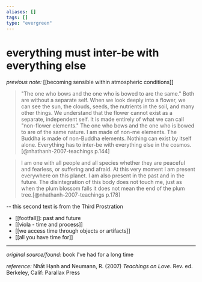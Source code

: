 ```yaml
---
aliases: []
tags: []
type: "evergreen"
---
```


# everything must inter-be with everything else

_previous note:_ [[becoming sensible within atmospheric conditions]]

> "The one who bows and the one who is bowed to are the same." Both are without a separate self. When we look deeply into a flower, we can see the sun, the clouds, seeds, the nutrients in the soil, and many other things. We understand that the flower cannot exist as a separate, independent self. It is made entirely of what we can call "non-flower elements." The one who bows and the one who is bowed to are of the same nature. I am made of non-me elements. The Buddha is made of non-Buddha elements. Nothing can exist by itself alone. Everything has to inter-be with everything else in the cosmos.[@nhathanh-2007-teachings p.144]

> I am one with all people and all species whether they are peaceful and fearless, or suffering and afraid. At this very moment I am present everywhere on this planet. I am also present in the past and in the future. The disintegration of this body does not touch me, just as when the plum blossom falls it does not mean the end of the plum tree.[@nhathanh-2007-teachings p.178] 

-- this second text is from the Third Prostration
- [[footfall]]: past and future
- [[viola - time and process]]
- [[we access time through objects or artifacts]]
- [[all you have time for]]

---

_original source/found:_ book I've had for a long time

_reference:_ Nhất Hạnh and Neumann, R. (2007) _Teachings on Love_. Rev. ed. Berkeley, Calif: Parallax Press



